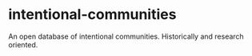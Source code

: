 # intentional-communities
An open database of intentional communities. Historically and research oriented.
